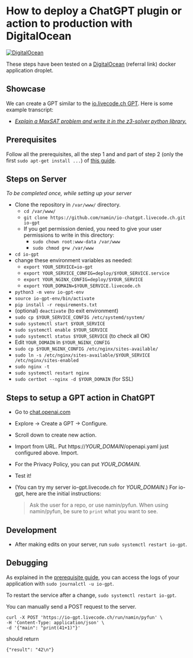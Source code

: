 # How to deploy a ChatGPT plugin or action to production with DigitalOcean

[![DigitalOcean](https://opensource.nyc3.cdn.digitaloceanspaces.com/attribution/assets/SVG/DO_Logo_horizontal_blue.svg)](https://www.digitalocean.com/?refcode=10856c6c1ff2)

These steps have been tested on a [DigitalOcean](https://www.digitalocean.com/?refcode=10856c6c1ff2) (referral link) docker application droplet.

## Showcase

We can create a GPT similar to the [io.livecode.ch GPT](https://chat.openai.com/g/g-PfamS7B7f-io-livecode-ch).
Here is some example transcript:
- [_Explain a MaxSAT problem and write it in the z3-solver python library._](https://chat.openai.com/share/c897b33c-6919-4638-a005-334015205cc8)

## Prerequisites

Follow all the prerequisites, all the step 1 and and part of step 2 (only the first `sudo apt-get install ...`) of [this guide](https://www.digitalocean.com/community/tutorials/how-to-serve-flask-applications-with-gunicorn-and-nginx-on-ubuntu-22-04#prerequisites).

## Steps on Server
*To be completed once, while setting up your server*

- Clone the repository in `/var/www/` directory.
  - `cd /var/www/`
  - `git clone https://github.com/namin/io-chatgpt.livecode.ch.git io-gpt`
  - If you get permission denied, you need to give your user permissions to write in this directory:
    - `sudo chown root:www-data /var/www`
    - `sudo chmod g+w /var/www`
- `cd io-gpt`
- change these environment variables as needed:
  - `export YOUR_SERVICE=io-gpt`
  - `export YOUR_SERVICE_CONFIG=deploy/$YOUR_SERVICE.service`
  - `export YOUR_NGINX_CONFIG=deploy/$YOUR_SERVICE`
  - `export YOUR_DOMAIN=$YOUR_SERVICE.livecode.ch`
- `python3 -m venv io-gpt-env`
- `source io-gpt-env/bin/activate`
- `pip install -r requirements.txt`
- (optional) `deactivate` (to exit environment)
- `sudo cp $YOUR_SERVICE_CONFIG /etc/systemd/system/`
- `sudo systemctl start $YOUR_SERVICE`
- `sudo systemctl enable $YOUR_SERVICE`
- `sudo systemctl status $YOUR_SERVICE` (to check all OK)
- Edit `YOUR_DOMAIN` in `$YOUR_NGINX_CONFIG`
- `sudo cp $YOUR_NGINX_CONFIG /etc/nginx/sites-available/`
- `sudo ln -s /etc/nginx/sites-available/$YOUR_SERVICE /etc/nginx/sites-enabled`
- `sudo nginx -t`
- `sudo systemctl restart nginx`
- `sudo certbot --nginx -d $YOUR_DOMAIN` (for SSL)

## Steps to setup a GPT action in ChatGPT
- Go to [chat.openai.com](https://chat.openai.com)
- Explore -> Create a GPT -> Configure.
- Scroll down to create new action.
- Import from URL. Put https://_YOUR_DOMAIN_/openapi.yaml just configured above. Import.
- For the Privacy Policy, you can put _YOUR_DOMAIN_.
- Test it!
- (You can try my server io-gpt.livecode.ch for _YOUR_DOMAIN_.) For io-gpt, here are the initial instructions:
  
  > Ask the user for a repo, or use namin/pyfun.
  > When using namin/pyfun, be sure to `print` what you want to see.

## Development
- After making edits on your server, run `sudo systemctl restart io-gpt`.

## Debugging
As explained in the [prerequisite guide](https://www.digitalocean.com/community/tutorials/how-to-serve-flask-applications-with-gunicorn-and-nginx-on-ubuntu-22-04#step-6-securing-the-application), you can access the logs of your application with `sudo journalctl -u io-gpt`.

To restart the service after a change, `sudo systemctl restart io-gpt`.

You can manually send a POST request to the server.

```
curl -X POST 'https://io-gpt.livecode.ch/run/namin/pyfun' \
-H 'Content-Type: application/json' \
-d '{"main": "print(41+1)"}'
```

should return

```
{"result": "42\n"}
```
